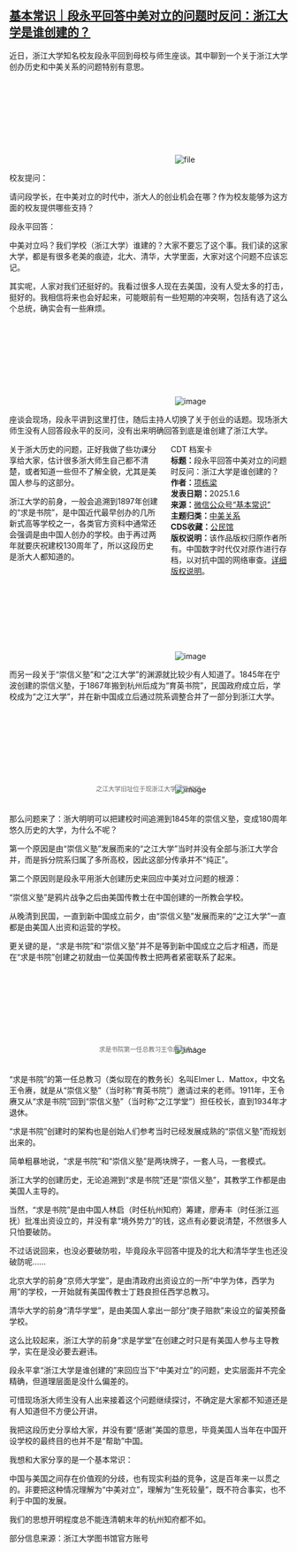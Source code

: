 <!--1736169821000-->
[基本常识｜段永平回答中美对立的问题时反问：浙江大学是谁创建的？](https://chinadigitaltimes.net/chinese/714707.html)
------

<p>近日，浙江大学知名校友段永平回到母校与师生座谈。其中聊到一个关于浙江大学创办历史和中美关系的问题特别有意思。</p><p><img decoding="async" src="data:image/svg+xml,%3Csvg%20xmlns='http://www.w3.org/2000/svg'%20viewBox='0%200%200%200'%3E%3C/svg%3E" alt="file" data-lazy-src="https://chinadigitaltimes.net/chinese/files/2025/01/image-1736169674930.png"><noscript><img decoding="async" src="https://chinadigitaltimes.net/chinese/files/2025/01/image-1736169674930.png" alt="file"></noscript></p><p>校友提问：</p><p>请问段学长，在中美对立的时代中，浙大人的创业机会在哪？作为校友能够为这方面的校友提供哪些支持？</p><p>段永平回答：</p><p>中美对立吗？我们学校（浙江大学）谁建的？大家不要忘了这个事。我们读的这家大学，都是有很多老美的痕迹，北大、清华，大学里面，大家对这个问题不应该忘记。</p><p>其实呢，人家对我们还挺好的。我看过很多人现在去美国，没有人受太多的打击，挺好的。我相信将来也会好起来，可能眼前有一些短期的冲突啊，包括有选了这么个总统，确实会有一些麻烦。</p><p><img decoding="async" src="data:image/svg+xml,%3Csvg%20xmlns='http://www.w3.org/2000/svg'%20viewBox='0%200%200%200'%3E%3C/svg%3E" alt="image" data-lazy-src="https://chinadigitaltimes.net/chinese/files/2025/01/post-714707-677bd95dde4e1."><noscript><img decoding="async" src="https://chinadigitaltimes.net/chinese/files/2025/01/post-714707-677bd95dde4e1." alt="image"></noscript></p><p>座谈会现场，段永平讲到这里打住，随后主持人切换了关于创业的话题。现场浙大师生没有人回答段永平的反问，没有出来明确回答到底是谁创建了浙江大学。</p><div style="width:42%;float:right;padding-left:20px;"><div class="su-spoiler su-spoiler-style-fancy su-spoiler-icon-chevron-circle" data-scroll-offset="0" data-anchor-in-url="no"><div class="su-spoiler-title" tabindex="0" role="button"><span class="su-spoiler-icon"></span>CDT 档案卡</div><div class="su-spoiler-content su-u-clearfix su-u-trim"><strong>标题：</strong>段永平回答中美对立的问题时反问：浙江大学是谁创建的？<br><strong>作者：</strong><a href="https://chinadigitaltimes.net/space/基本常识" target="_blank">项栋梁</a><br><strong>发表日期：</strong>2025.1.6<br><strong>来源：</strong><a href="https://web.archive.org/web/*/https://mp.weixin.qq.com/s/JC8ZIjLTrF-DwWA1FnR1XQ" target="_blank">微信公众号“基本常识”</a><br><strong>主题归类：</strong><a href="https://chinadigitaltimes.net/space/中美关系" target="_blank">中美关系</a><br><strong>CDS收藏：</strong><a href="https://chinadigitaltimes.net/space/%E5%85%AC%E6%B0%91%E9%A6%86" target="_blank" rel="noopener">公民馆</a><br><strong>版权说明：</strong>该作品版权归原作者所有。中国数字时代仅对原作进行存档，以对抗中国的网络审查。<a href="https://chinadigitaltimes.net/chinese/copyright">详细版权说明</a>。</div></div></div><p>关于浙大历史的问题，正好我做了些功课分享给大家，估计很多浙大师生自己都不清楚，或者知道一些但不了解全貌，尤其是美国人参与的这部分。</p><p>浙江大学的前身，一般会追溯到1897年创建的“求是书院”，是中国近代最早创办的几所新式高等学校之一，各类官方资料中通常还会强调是由中国人创办的学校。由于再过两年就要庆祝建校130周年了，所以这段历史是浙大人都知道的。</p><p><img decoding="async" src="data:image/svg+xml,%3Csvg%20xmlns='http://www.w3.org/2000/svg'%20viewBox='0%200%200%200'%3E%3C/svg%3E" alt="image" data-lazy-src="https://chinadigitaltimes.net/chinese/files/2025/01/post-714707-677bd95de8ab1."><noscript><img decoding="async" src="https://chinadigitaltimes.net/chinese/files/2025/01/post-714707-677bd95de8ab1." alt="image"></noscript></p><p>而另一段关于“崇信义塾”和“之江大学”的渊源就比较少有人知道了。1845年在宁波创建的崇信义塾，于1867年搬到杭州后成为“育英书院”，民国政府成立后，学校成为“之江大学”，并在新中国成立后通过院系调整合并了一部分到浙江大学。</p><p><img decoding="async" src="data:image/svg+xml,%3Csvg%20xmlns='http://www.w3.org/2000/svg'%20viewBox='0%200%200%200'%3E%3C/svg%3E" alt="image" data-lazy-src="https://chinadigitaltimes.net/chinese/files/2025/01/post-714707-677bd95e007a8."><noscript><img decoding="async" src="https://chinadigitaltimes.net/chinese/files/2025/01/post-714707-677bd95e007a8." alt="image"></noscript><br><span style="font-size: 0.8em;color: #666;display: block;text-align: center;margin-bottom:32px; margin-top: -20px;line-height:22px;">之江大学旧址位于现浙江大学之江校区</span></p><p>那么问题来了：浙大明明可以把建校时间追溯到1845年的崇信义塾，变成180周年悠久历史的大学，为什么不呢？</p><p>第一个原因是由“崇信义塾”发展而来的“之江大学”当时并没有全部与浙江大学合并，而是拆分院系归属了多所高校，因此这部分传承并不“纯正”。</p><p>第二个原因则是段永平用浙大创建历史来回应中美对立问题的根源：</p><p>“崇信义塾”是鸦片战争之后由美国传教士在中国创建的一所教会学校。</p><p>从晚清到民国，一直到新中国成立前夕，由“崇信义塾”发展而来的“之江大学”一直都是由美国人出资和运营的学校。</p><p>更关键的是，“求是书院”和“崇信义塾”并不是等到新中国成立之后才相遇，而是在“求是书院”创建之初就由一位美国传教士把两者紧密联系了起来。</p><p><img decoding="async" src="data:image/svg+xml,%3Csvg%20xmlns='http://www.w3.org/2000/svg'%20viewBox='0%200%200%200'%3E%3C/svg%3E" alt="image" data-lazy-src="https://chinadigitaltimes.net/chinese/files/2025/01/post-714707-677bd95e0a361."><noscript><img decoding="async" src="https://chinadigitaltimes.net/chinese/files/2025/01/post-714707-677bd95e0a361." alt="image"></noscript><br><span style="font-size: 0.8em;color: #666;display: block;text-align: center;margin-bottom:32px; margin-top: -20px;line-height:22px;">求是书院第一任总教习王令赓与夫人</span></p><p>“求是书院”的第一任总教习（类似现在的教务长）名叫Elmer L．Mattox，中文名王令赓，就是从“崇信义塾”（当时称“育英书院”）邀请过来的老师。1911年，王令赓又从“求是书院”回到“崇信义塾”（当时称“之江学堂”）担任校长，直到1934年才退休。</p><p>“求是书院”创建时的架构也是创始人们参考当时已经发展成熟的“崇信义塾”而规划出来的。</p><p>简单粗暴地说，“求是书院”和“崇信义塾”是两块牌子，一套人马，一套模式。</p><p>浙江大学的创建历史，无论追溯到“求是书院”还是“崇信义塾”，其教学工作都是由美国人主导的。</p><p>当然，“求是书院”是由中国人林启（时任杭州知府）筹建，廖寿丰（时任浙江巡抚）批准出资设立的，并没有拿“境外势力”的钱，这点有必要说清楚，不然很多人只怕要破防。</p><p>不过话说回来，也没必要破防啦，毕竟段永平回答中提及的北大和清华学生也还没破防呢……</p><p>北京大学的前身“京师大学堂”，是由清政府出资设立的一所“中学为体，西学为用”的学校，一开始就有美国传教士丁韪良担任西学总教习。</p><p>清华大学的前身“清华学堂”，是由美国人拿出一部分“庚子赔款”来设立的留美预备学校。</p><p>这么比较起来，浙江大学的前身“求是学堂”在创建之时只是有美国人参与主导教学，实在是没必要去避讳。</p><p>段永平拿“浙江大学是谁创建的”来回应当下“中美对立”的问题，史实层面并不完全精确，但道理层面是没什么偏差的。</p><p>可惜现场浙大师生没有人出来接着这个问题继续探讨，不确定是大家都不知道还是有人知道但不方便公开讲。</p><p>我把这段历史分享给大家，并没有要“感谢”美国的意思，毕竟美国人当年在中国开设学校的最终目的也并不是“帮助”中国。</p><p>我想和大家分享的是一个基本常识：</p><p>中国与美国之间存在价值观的分歧，也有现实利益的竞争，这是百年来一以贯之的。非要把这种情况理解为“中美对立”，理解为“生死较量”，既不符合事实，也不利于中国的发展。</p><p>我们的思想开明程度总不能连清朝末年的杭州知府都不如。</p><p>部分信息来源：浙江大学图书馆官方账号</p><div class="addtoany_share_save_container addtoany_content addtoany_content_bottom"><div class="a2a_kit a2a_kit_size_32 addtoany_list" data-a2a-url="https://chinadigitaltimes.net/chinese/714707.html" data-a2a-title="基本常识｜段永平回答中美对立的问题时反问：浙江大学是谁创建的？"><a class="a2a_button_facebook" href="https://www.addtoany.com/add_to/facebook?linkurl=https%3A%2F%2Fchinadigitaltimes.net%2Fchinese%2F714707.html&amp;linkname=%E5%9F%BA%E6%9C%AC%E5%B8%B8%E8%AF%86%EF%BD%9C%E6%AE%B5%E6%B0%B8%E5%B9%B3%E5%9B%9E%E7%AD%94%E4%B8%AD%E7%BE%8E%E5%AF%B9%E7%AB%8B%E7%9A%84%E9%97%AE%E9%A2%98%E6%97%B6%E5%8F%8D%E9%97%AE%EF%BC%9A%E6%B5%99%E6%B1%9F%E5%A4%A7%E5%AD%A6%E6%98%AF%E8%B0%81%E5%88%9B%E5%BB%BA%E7%9A%84%EF%BC%9F" title="Facebook" rel="nofollow noopener" target="_blank"></a><a class="a2a_button_twitter" href="https://www.addtoany.com/add_to/twitter?linkurl=https%3A%2F%2Fchinadigitaltimes.net%2Fchinese%2F714707.html&amp;linkname=%E5%9F%BA%E6%9C%AC%E5%B8%B8%E8%AF%86%EF%BD%9C%E6%AE%B5%E6%B0%B8%E5%B9%B3%E5%9B%9E%E7%AD%94%E4%B8%AD%E7%BE%8E%E5%AF%B9%E7%AB%8B%E7%9A%84%E9%97%AE%E9%A2%98%E6%97%B6%E5%8F%8D%E9%97%AE%EF%BC%9A%E6%B5%99%E6%B1%9F%E5%A4%A7%E5%AD%A6%E6%98%AF%E8%B0%81%E5%88%9B%E5%BB%BA%E7%9A%84%EF%BC%9F" title="Twitter" rel="nofollow noopener" target="_blank"></a><a class="a2a_button_telegram" href="https://www.addtoany.com/add_to/telegram?linkurl=https%3A%2F%2Fchinadigitaltimes.net%2Fchinese%2F714707.html&amp;linkname=%E5%9F%BA%E6%9C%AC%E5%B8%B8%E8%AF%86%EF%BD%9C%E6%AE%B5%E6%B0%B8%E5%B9%B3%E5%9B%9E%E7%AD%94%E4%B8%AD%E7%BE%8E%E5%AF%B9%E7%AB%8B%E7%9A%84%E9%97%AE%E9%A2%98%E6%97%B6%E5%8F%8D%E9%97%AE%EF%BC%9A%E6%B5%99%E6%B1%9F%E5%A4%A7%E5%AD%A6%E6%98%AF%E8%B0%81%E5%88%9B%E5%BB%BA%E7%9A%84%EF%BC%9F" title="Telegram" rel="nofollow noopener" target="_blank"></a><a class="a2a_button_reddit" href="https://www.addtoany.com/add_to/reddit?linkurl=https%3A%2F%2Fchinadigitaltimes.net%2Fchinese%2F714707.html&amp;linkname=%E5%9F%BA%E6%9C%AC%E5%B8%B8%E8%AF%86%EF%BD%9C%E6%AE%B5%E6%B0%B8%E5%B9%B3%E5%9B%9E%E7%AD%94%E4%B8%AD%E7%BE%8E%E5%AF%B9%E7%AB%8B%E7%9A%84%E9%97%AE%E9%A2%98%E6%97%B6%E5%8F%8D%E9%97%AE%EF%BC%9A%E6%B5%99%E6%B1%9F%E5%A4%A7%E5%AD%A6%E6%98%AF%E8%B0%81%E5%88%9B%E5%BB%BA%E7%9A%84%EF%BC%9F" title="Reddit" rel="nofollow noopener" target="_blank"></a><a class="a2a_button_whatsapp" href="https://www.addtoany.com/add_to/whatsapp?linkurl=https%3A%2F%2Fchinadigitaltimes.net%2Fchinese%2F714707.html&amp;linkname=%E5%9F%BA%E6%9C%AC%E5%B8%B8%E8%AF%86%EF%BD%9C%E6%AE%B5%E6%B0%B8%E5%B9%B3%E5%9B%9E%E7%AD%94%E4%B8%AD%E7%BE%8E%E5%AF%B9%E7%AB%8B%E7%9A%84%E9%97%AE%E9%A2%98%E6%97%B6%E5%8F%8D%E9%97%AE%EF%BC%9A%E6%B5%99%E6%B1%9F%E5%A4%A7%E5%AD%A6%E6%98%AF%E8%B0%81%E5%88%9B%E5%BB%BA%E7%9A%84%EF%BC%9F" title="WhatsApp" rel="nofollow noopener" target="_blank"></a><a class="a2a_button_email" href="https://www.addtoany.com/add_to/email?linkurl=https%3A%2F%2Fchinadigitaltimes.net%2Fchinese%2F714707.html&amp;linkname=%E5%9F%BA%E6%9C%AC%E5%B8%B8%E8%AF%86%EF%BD%9C%E6%AE%B5%E6%B0%B8%E5%B9%B3%E5%9B%9E%E7%AD%94%E4%B8%AD%E7%BE%8E%E5%AF%B9%E7%AB%8B%E7%9A%84%E9%97%AE%E9%A2%98%E6%97%B6%E5%8F%8D%E9%97%AE%EF%BC%9A%E6%B5%99%E6%B1%9F%E5%A4%A7%E5%AD%A6%E6%98%AF%E8%B0%81%E5%88%9B%E5%BB%BA%E7%9A%84%EF%BC%9F" title="Email" rel="nofollow noopener" target="_blank"></a><a class="a2a_button_copy_link" href="https://www.addtoany.com/add_to/copy_link?linkurl=https%3A%2F%2Fchinadigitaltimes.net%2Fchinese%2F714707.html&amp;linkname=%E5%9F%BA%E6%9C%AC%E5%B8%B8%E8%AF%86%EF%BD%9C%E6%AE%B5%E6%B0%B8%E5%B9%B3%E5%9B%9E%E7%AD%94%E4%B8%AD%E7%BE%8E%E5%AF%B9%E7%AB%8B%E7%9A%84%E9%97%AE%E9%A2%98%E6%97%B6%E5%8F%8D%E9%97%AE%EF%BC%9A%E6%B5%99%E6%B1%9F%E5%A4%A7%E5%AD%A6%E6%98%AF%E8%B0%81%E5%88%9B%E5%BB%BA%E7%9A%84%EF%BC%9F" title="Copy Link" rel="nofollow noopener" target="_blank"></a><a class="a2a_dd addtoany_share_save addtoany_share" href="https://www.addtoany.com/share"></a></div></div>
